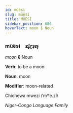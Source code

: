 ```yaml
---
id: müësi
slug: müësi
title: MÜËSİ
sidebar_position: 686
hoverText: moon § Noun
---
```


### müësi&emsp;<span kind="abugida">ƶʄɽʇɐɟ</span>

*moon* **§** Noun

**Verb**: to be a moon

**Noun**: moon

**Modifier**: moon-related

Chichewa mwezi /ˈmʷe.zí/

*Niger-Congo Language Family*